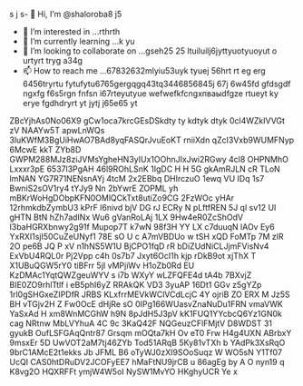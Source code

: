 s j s- 👋 Hi, I’m @shaloroba8 j5
- 👀 I’m interested in ...rthrth
- 🌱 I’m currently learning ...k yu
- 💞️ I’m looking to collaborate on ...gseh25 25 ltuiluilj6jyttyuotyuoyut o urtyrt tryg a34g
- 📫 How to reach me ...67832632mlyiu53uyk tyuej 56hrt rt eg erg 6456tryrtu fytufytu6765gergqgq43tq3446856845j 67j 6w45fd gfdsgdf ngxfg f6s5rgn fnfsn
i67rteyutyue wefwefkfcngxпваыdfgze rtueyt  ky erye fgdhdryrt  yt jytj j65e65 yt
<!---
shaloroba8/shaloroba8 is a ✨ special ✨ repository because its `README.md` (this file) appears on your GitHub profile.
You can click the Preview link to take a look at your changes.f wewe
--->
ZBcYjhAs0No06X9
gCw1oca7krcGEsDSkdty ty
kdtyk dtyk
0cl4WZkIVVGt
zV NAAYw5T apwLnWQs  
3luKWfM3BgUiHwAO7BAd8yqFASQrJvuEoKT rniiXdn qZcI3Vxb9WUMFNyp  6McwE kkT ZYb8D GWPM288MJz8ziJVMsYgheHN3yIUx1OOhnJIxJwi2RGwy 4cl8 OHPNMhO Lxxxr3pE  6537l3PgAH 46l9ROhLSnK 1IgDC H  H 5G gkAmRJLN  cR  TLoN  lmNAN  YG7R71NENsnAYj 4tcM 2x2EBbq DHIrczuO 1ewq VU IDq 1s7 BwniS2sOV1ry4   tYJy9 Nn 2bYwrE ZOPML yh mBKrWoHgDObpKFN0OMlQCkTxt8utiZo9CG  2FzWOc yHAr 12rhmkdbZymbU3 kPrF l6nivd  bjV DG rJ  ECRy  N  pLftfREN 5J ql  sv12 UI gHTN BtN hZh7adINx Wu6 gVanRoLAj   1LX 9Hw4eR0ZcShOdV I3baHGRXbnwy2g91f Mupop7T k7wN 98f3H YY LX c7duuqN lAOv Ey6 YxRXI1sjI50CuZeUNyf1 78E sO  U c A7mVBDUo w tSH xQD FoMTp 7M zlR 2O pe6B JQ  P xV n1hNS5W1U BjCPO1fqD rR bDiZUdNiCLJjmFVisNv4 ExVbU4RQL0r Pj2Vpp c4h 0s7b7 Jxyt6OcI1h kjp  rDkB9ot xjThX T X1UBuQGW5rY0 tiBFrr 5jI vMPjiWv H1oZb0Rd  EU KzDMAc1YqtQWZgeuWYV  s  i7b   WXyY wLZFQFE4d tA4b 7BXvjZ BIE0ZO9rhlTtlf i eB5phI6yZ RRAkQK VD3 3yuAP 16Dt1 GGv z5gYZp 1rl0gSHGxeZIPDfR  JRBS KLxfrrMEVkWClVCdLcjC 4Y ojriB ZO  ERX M Jz5S BH vTGjv2H Z Fw0OcE dHjRe sO 0IPg166WUasvZnaNuDu1FRN vmaVWK YaSxAd  H xm8WnMCGhW h9N 8pJdH5J3pV kK1FUQ1YYcbcQ6Yz1GN0k cag NRtnw MbLVYhuA 4C 9c 3KaQ42F NQGeuzCFlFMjtV D8WDST 31 gyukB OufLSFGAqQntr87 Grsqm mOQta7kH Ov eT0 Frw H4g4UXN ABrbxY 9msxEr 5D UwVOT2aM7tj46ZYb Tod51ARqB  5Ky81vTXh b YAdPk3XsRqO 9brC1AMcE2t1ekks Jb JFML  B6 oTyWJ0zXI9SOoSuqz W WO5sN Y1Tf07 UcQI CAS0htDRuDV2JCOFyEE7 hMaFtNU9jrCB u 86agEg by A O nyn19 q  K8vg2O HQXRFFt ymjW4W5oI  NySW1MvYO HKghyUCR Ye x 
